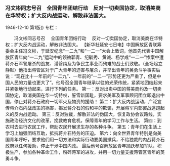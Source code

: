 ### 冯文彬同志号召　全国青年团结行动　反对一切卖国协定，取消美商在华特权；扩大反内战运动，解散非法国大。

1946-12-10
第1版()
专栏：

　　冯文彬同志号召
  　全国青年团结行动
  　反对一切卖国协定，取消美商在华特权；扩大反内战运动，解散非法国大。
    【新华社延安七日电】中国解放区青联筹委会主任冯文彬，于延安纪念“一二九”和“一二一”大会上致词，他首先代表中国解放区青年向“一二九”运动中的领袖郭青、纪毓秀、黄诚、杨学成“一二一”惨案中遭蒋介石军警屠杀的战友、潘磬纯及为争民主事业而殉难的战士们致敬。（全场起立静默）他指出蒋管区对于广大青年的迫害与屠杀，并举出青年的英勇斗争事实后说：“现在比十一年前的“一二九”、一年前的“一二一”形势还更为严重了，但是中国人民的力量也更大了”。他号召全国青年继承以往的光荣传统，紧紧地团结起来并紧张地行动起来，进行下列的任务。
    第一：反对出卖中国的蒋美商约及一切卖国协定，取消美国在华一切特权，誓雪新国耻，要求美军及军事顾问团立即退出中国，停止对蒋介石政府一切军火及物资的援助！
    第二：扩大反内战运动，广泛宣传蒋介石内战政策的祸害，揭发蒋介石的假和平的欺骗，开展蒋军内部罢战逃跑起义的反内战运动。
    第三：反对独裁，解散非法的伪国大，恢复政协会议路线，实施政治经济文化的改革，挽救教育危机，保障青年的学习工作与生活。
    第四：到农村去进行农民工作，帮助农民开展求生存的各种斗争。
    第五：青年们在生活上学习上加强团结互助，抵抗蒋介石特务的压迫。
    第六：向全世界青年特别是向美国青年呼吁，要求他们用一切方法和实际行动要美国撤兵，不给独裁的内战蒋介石政府以任何援助，停止干涉中国内政。
    最后他号召解放区青年踊跃参加军队，积极生产，参加各种革命工作，粉碎蒋军的进攻，并用一切力量支援蒋管区青年的英勇斗争。

